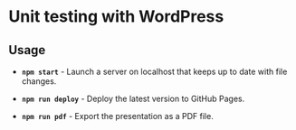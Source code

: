 # Unit testing with WordPress

## Usage

* **`npm start`** - Launch a server on localhost that keeps up to date with file changes.

* **`npm run deploy`** - Deploy the latest version to GitHub Pages.

* **`npm run pdf`** - Export the presentation as a PDF file.
